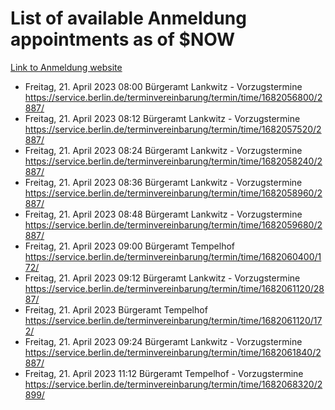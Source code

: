 # List of available Anmeldung appointments as of $NOW
[Link to Anmeldung website](https://service.berlin.de/terminvereinbarung/termin/tag.php?termin=1&anliegen[]=120686&dienstleisterlist=122210,122217,327316,122219,327312,122227,327314,122231,327346,122243,327348,122254,122252,329742,122260,329745,122262,329748,122271,327278,122273,327274,122277,327276,330436,122280,327294,122282,327290,122284,327292,122291,327270,122285,327266,122286,327264,122296,327268,150230,329760,122297,327286,122294,327284,122312,329763,122314,329775,122304,327330,122311,327334,122309,327332,317869,122281,327352,122279,329772,122283,122276,327324,122274,327326,122267,329766,122246,327318,122251,327320,122257,327322,122208,327298,122226,327300&herkunft=http%3A%2F%2Fservice.berlin.de%2Fdienstleistung%2F120686%2F)
- Freitag, 21. April 2023 08:00 Bürgeramt Lankwitz - Vorzugstermine https://service.berlin.de/terminvereinbarung/termin/time/1682056800/2887/
- Freitag, 21. April 2023 08:12 Bürgeramt Lankwitz - Vorzugstermine https://service.berlin.de/terminvereinbarung/termin/time/1682057520/2887/
- Freitag, 21. April 2023 08:24 Bürgeramt Lankwitz - Vorzugstermine https://service.berlin.de/terminvereinbarung/termin/time/1682058240/2887/
- Freitag, 21. April 2023 08:36 Bürgeramt Lankwitz - Vorzugstermine https://service.berlin.de/terminvereinbarung/termin/time/1682058960/2887/
- Freitag, 21. April 2023 08:48 Bürgeramt Lankwitz - Vorzugstermine https://service.berlin.de/terminvereinbarung/termin/time/1682059680/2887/
- Freitag, 21. April 2023 09:00 Bürgeramt Tempelhof https://service.berlin.de/terminvereinbarung/termin/time/1682060400/172/
- Freitag, 21. April 2023 09:12 Bürgeramt Lankwitz - Vorzugstermine https://service.berlin.de/terminvereinbarung/termin/time/1682061120/2887/
- Freitag, 21. April 2023  Bürgeramt Tempelhof https://service.berlin.de/terminvereinbarung/termin/time/1682061120/172/
- Freitag, 21. April 2023 09:24 Bürgeramt Lankwitz - Vorzugstermine https://service.berlin.de/terminvereinbarung/termin/time/1682061840/2887/
- Freitag, 21. April 2023 11:12 Bürgeramt Tempelhof - Vorzugstermine https://service.berlin.de/terminvereinbarung/termin/time/1682068320/2899/
